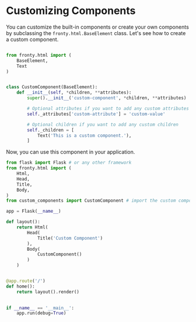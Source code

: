 # Customizing Components

You can customize the built-in components or create your own components by subclassing the `fronty.html.BaseElement` class. Let's see how to create a custom component.

```py linenums="1" title="custom_components.py"

from fronty.html import (
    BaseElement,
    Text
)


class CustomComponent(BaseElement):
    def __init__(self, *children, **attributes):
        super().__init__('custom-component', *children, **attributes)

        # Optional attributes if you want to add any custom attributes
        self._attributes['custom-attribute'] = 'custom-value'

        # Optional children if you want to add any custom children
        self._children = [
            Text('This is a custom component.'),
        ]

```

Now, you can use this component in your application.

```py linenums="1" title="main.py"
from flask import Flask # or any other framework
from fronty.html import (
    Html,
    Head,
    Title,
    Body,
)
from custom_components import CustomComponent # import the custom component

app = Flask(__name__)

def layout():
    return Html(
        Head(
            Title('Custom Component')
        ),
        Body(
            CustomComponent()
        )
    )


@app.route('/')
def home():
    return layout().render()
    

if __name__ == '__main__':
    app.run(debug=True)


```
